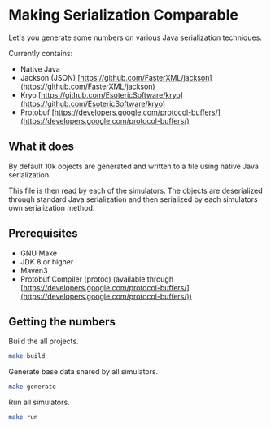 # Making Serialization Comparable

Let's you generate some numbers on various Java serialization techniques.

Currently contains:
* Native Java
* Jackson (JSON) [https://github.com/FasterXML/jackson](https://github.com/FasterXML/jackson)
* Kryo [https://github.com/EsotericSoftware/kryo](https://github.com/EsotericSoftware/kryo)
* Protobuf [https://developers.google.com/protocol-buffers/](https://developers.google.com/protocol-buffers/)

## What it does
By default 10k objects are generated and written to a file using native Java 
serialization.

This file is then read by each of the simulators. The objects are deserialized
through standard Java serialization and then serialized by each simulators own
serialization method.



## Prerequisites

* GNU Make
* JDK 8 or higher
* Maven3
* Protobuf Compiler (protoc) (available through [https://developers.google.com/protocol-buffers/](https://developers.google.com/protocol-buffers/))

## Getting the numbers

Build the all projects.
```bash
make build
```

Generate base data shared by all simulators.
```bash
make generate
```

Run all simulators.
```bash
make run
```